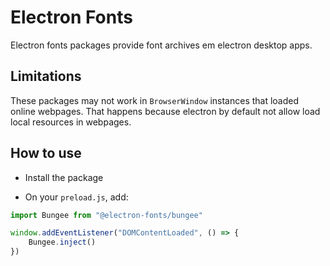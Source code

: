 # Electron Fonts

Electron fonts packages provide font archives em electron desktop apps.

## Limitations

These packages may not work in `BrowserWindow` instances that loaded online webpages. That happens because electron by default not allow load local resources in webpages.

## How to use

* Install the package

* On your `preload.js`, add:

```ts
import Bungee from "@electron-fonts/bungee"

window.addEventListener("DOMContentLoaded", () => {
    Bungee.inject()
})
```